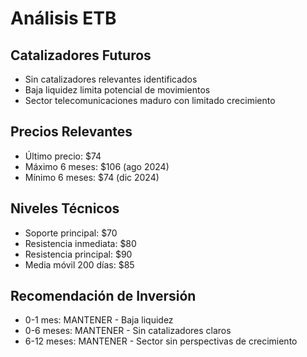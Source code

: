 # Análisis ETB

## Catalizadores Futuros

- Sin catalizadores relevantes identificados
- Baja liquidez limita potencial de movimientos
- Sector telecomunicaciones maduro con limitado crecimiento

## Precios Relevantes

- Último precio: $74
- Máximo 6 meses: $106 (ago 2024)
- Mínimo 6 meses: $74 (dic 2024)

## Niveles Técnicos

- Soporte principal: $70
- Resistencia inmediata: $80
- Resistencia principal: $90
- Media móvil 200 días: $85

## Recomendación de Inversión

- 0-1 mes: MANTENER - Baja liquidez
- 0-6 meses: MANTENER - Sin catalizadores claros
- 6-12 meses: MANTENER - Sector sin perspectivas de crecimiento
